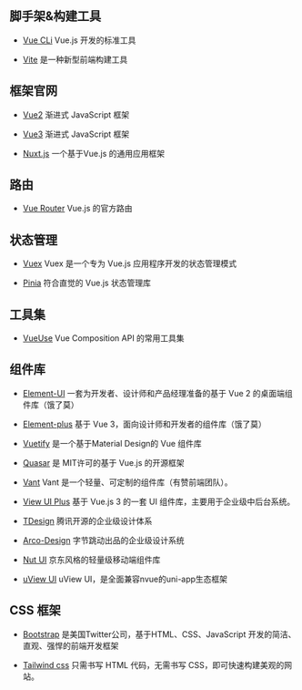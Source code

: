 ## 脚手架&构建工具

- [Vue CLi](https://cli.vuejs.org/zh/) Vue.js 开发的标准工具

- [Vite](https://cn.vitejs.dev/) 是一种新型前端构建工具

## 框架官网

- [Vue2](https://v2.cn.vuejs.org/) 渐进式 JavaScript 框架

- [Vue3](https://cn.vuejs.org/) 渐进式 JavaScript 框架

- [Nuxt.js](https://nuxt.com/) 一个基于Vue.js 的通用应用框架

## 路由

- [Vue Router](https://router.vuejs.org/zh/) Vue.js 的官方路由

## 状态管理

- [Vuex](https://vuex.vuejs.org/zh/) Vuex 是一个专为 Vue.js 应用程序开发的状态管理模式

- [Pinia](https://pinia.vuejs.org/zh/) 符合直觉的 Vue.js 状态管理库

## 工具集

- [VueUse](https://vueuse.org/) Vue Composition API 的常用工具集

## 组件库

- [Element-UI](https://element.eleme.cn/#/zh-CN) 一套为开发者、设计师和产品经理准备的基于 Vue 2 的桌面端组件库（饿了莫）

- [Element-plus](https://element-plus.org/zh-CN/) 基于 Vue 3，面向设计师和开发者的组件库（饿了莫）

- [Vuetify](https://vuetifyjs.com/zh-Hans/) 是一个基于Material Design的 Vue 组件库

- [Quasar](http://www.quasarchs.com/introduction-to-quasar) 是 MIT许可的基于 Vue.js 的开源框架

- [Vant](https://vant-ui.github.io/vant/#/zh-CN) Vant 是一个轻量、可定制的组件库（有赞前端团队）。

- [View UI Plus](https://www.iviewui.com/view-ui-plus/guide/introduce) 基于 Vue.js 3 的一套 UI 组件库，主要用于企业级中后台系统。

- [TDesign](https://tdesign.tencent.com/) 腾讯开源的企业级设计体系

- [Arco-Design](https://arco.design/) 字节跳动出品的企业级设计系统

- [Nut UI](https://nutui.jd.com/#/) 京东风格的轻量级移动端组件库

- [uView UI](https://www.uviewui.com/) uView UI，是全面兼容nvue的uni-app生态框架

## CSS 框架

- [Bootstrap](https://www.bootcss.com/) 是美国Twitter公司，基于HTML、CSS、JavaScript 开发的简洁、直观、强悍的前端开发框架

- [Tailwind css](https://www.tailwindcss.cn/) 只需书写 HTML 代码，无需书写 CSS，即可快速构建美观的网站。
